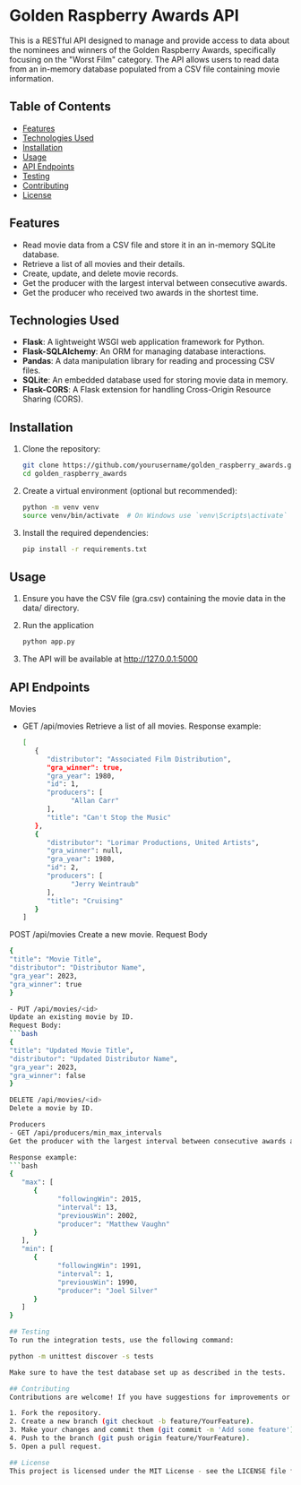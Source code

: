 # Golden Raspberry Awards API

This is a RESTful API designed to manage and provide access to data about the nominees and winners of the Golden Raspberry Awards, specifically focusing on the "Worst Film" category. The API allows users to read data from an in-memory database populated from a CSV file containing movie information.

## Table of Contents
- [Features](#features)
- [Technologies Used](#technologies-used)
- [Installation](#installation)
- [Usage](#usage)
- [API Endpoints](#api-endpoints)
- [Testing](#testing)
- [Contributing](#contributing)
- [License](#license)

## Features
- Read movie data from a CSV file and store it in an in-memory SQLite database.
- Retrieve a list of all movies and their details.
- Create, update, and delete movie records.
- Get the producer with the largest interval between consecutive awards.
- Get the producer who received two awards in the shortest time.

## Technologies Used
- **Flask**: A lightweight WSGI web application framework for Python.
- **Flask-SQLAlchemy**: An ORM for managing database interactions.
- **Pandas**: A data manipulation library for reading and processing CSV files.
- **SQLite**: An embedded database used for storing movie data in memory.
- **Flask-CORS**: A Flask extension for handling Cross-Origin Resource Sharing (CORS).

## Installation

1. Clone the repository:
   ```bash
   git clone https://github.com/yourusername/golden_raspberry_awards.git
   cd golden_raspberry_awards

2. Create a virtual environment (optional but recommended):
   ```bash
   python -m venv venv
   source venv/bin/activate  # On Windows use `venv\Scripts\activate`

3. Install the required dependencies:
   ```bash
   pip install -r requirements.txt

## Usage

1. Ensure you have the CSV file (gra.csv) containing the movie data in the data/ directory.

2. Run the application
   ```bash
   python app.py

3. The API will be available at http://127.0.0.1:5000

## API Endpoints

Movies

- GET /api/movies
Retrieve a list of all movies.
Response example: 
   ```bash
   [
      {
         "distributor": "Associated Film Distribution",
         "gra_winner": true,
         "gra_year": 1980,
         "id": 1,
         "producers": [
               "Allan Carr"
         ],
         "title": "Can't Stop the Music"
      },
      {
         "distributor": "Lorimar Productions, United Artists",
         "gra_winner": null,
         "gra_year": 1980,
         "id": 2,
         "producers": [
               "Jerry Weintraub"
         ],
         "title": "Cruising"
      } 
   ]

POST /api/movies
Create a new movie.
Request Body
   ```bash
   {
   "title": "Movie Title",
   "distributor": "Distributor Name",
   "gra_year": 2023,
   "gra_winner": true
   }

- PUT /api/movies/<id>
Update an existing movie by ID.
Request Body:
```bash
{
  "title": "Updated Movie Title",
  "distributor": "Updated Distributor Name",
  "gra_year": 2023,
  "gra_winner": false
}

DELETE /api/movies/<id>
Delete a movie by ID.

Producers
- GET /api/producers/min_max_intervals
Get the producer with the largest interval between consecutive awards and the one who received two awards the fastest.

Response example:
   ```bash
   {
      "max": [
         {
               "followingWin": 2015,
               "interval": 13,
               "previousWin": 2002,
               "producer": "Matthew Vaughn"
         }
      ],
      "min": [
         {
               "followingWin": 1991,
               "interval": 1,
               "previousWin": 1990,
               "producer": "Joel Silver"
         }
      ]
   }

## Testing
To run the integration tests, use the following command:

python -m unittest discover -s tests

Make sure to have the test database set up as described in the tests.

## Contributing
Contributions are welcome! If you have suggestions for improvements or new features, please fork the repository and submit a pull request.

1. Fork the repository.
2. Create a new branch (git checkout -b feature/YourFeature).
3. Make your changes and commit them (git commit -m 'Add some feature').
4. Push to the branch (git push origin feature/YourFeature).
5. Open a pull request.

## License
This project is licensed under the MIT License - see the LICENSE file for details.  markdown

